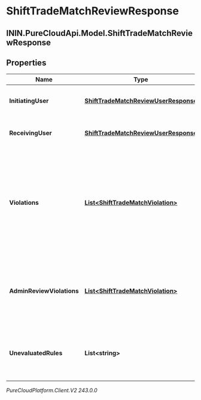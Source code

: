 # ShiftTradeMatchReviewResponse

## ININ.PureCloudApi.Model.ShiftTradeMatchReviewResponse

## Properties

|Name | Type | Description | Notes|
|------------ | ------------- | ------------- | -------------|
| **InitiatingUser** | [**ShiftTradeMatchReviewUserResponse**](ShiftTradeMatchReviewUserResponse) | Details for the initiatingUser side of the shift trade | [optional] |
| **ReceivingUser** | [**ShiftTradeMatchReviewUserResponse**](ShiftTradeMatchReviewUserResponse) | Details for the receivingUser side of the shift trade | [optional] |
| **Violations** | [**List&lt;ShiftTradeMatchViolation&gt;**](ShiftTradeMatchViolation) | Constraint violations introduced after being matched that would normally disallow a trade, but which can still be overridden by the shift trade administrator | [optional] |
| **AdminReviewViolations** | [**List&lt;ShiftTradeMatchViolation&gt;**](ShiftTradeMatchViolation) | Constraint violations associated with this shift trade which require shift trade administrator review | [optional] |
| **UnevaluatedRules** | **List&lt;string&gt;** | Unevaluated rules for this shift trade which require shift trade administrator review | [optional] |



_PureCloudPlatform.Client.V2 243.0.0_
